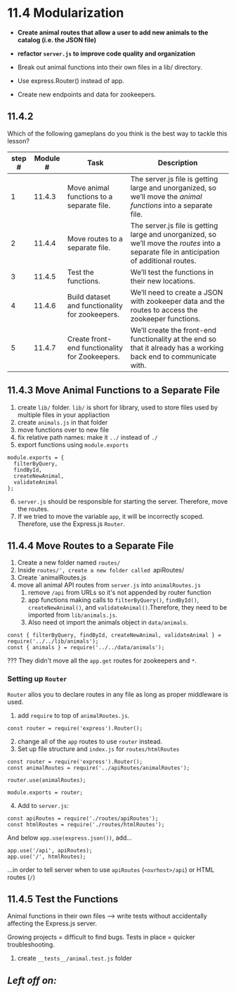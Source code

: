 # 11.4 Modularization

-   **Create animal routes that allow a user to add new animals to the catalog (i.e. the JSON file)**
-   **refactor `server.js` to improve code quality and organization**

-   Break out animal functions into their own files in a lib/ directory.
-   Use express.Router() instead of app.
-   Create new endpoints and data for zookeepers.

## 11.4.2

Which of the following gameplans do you think is the best way to tackle this lesson?

| step # | Module # | Task                                            | Description                                                                                                                                |
| ------ | -------- | ----------------------------------------------- | ------------------------------------------------------------------------------------------------------------------------------------------ |
| 1      | 11.4.3   | Move animal functions to a separate file.       | The server.js file is getting large and unorganized, so we’ll move the _animal functions_ into a separate file.                            |
| 2      | 11.4.4   | Move routes to a separate file.                 | The server.js file is getting large and unorganized, so we’ll move the _routes_ into a separate file in anticipation of additional routes. |
| 3      | 11.4.5   | Test the functions.                             | We’ll test the functions in their new locations.                                                                                           |
| 4      | 11.4.6   | Build dataset and functionality for zookeepers. | We’ll need to create a JSON with zookeeper data and the routes to access the zookeeper functions.                                          |
| 5      | 11.4.7   | Create front-end functionality for Zookeepers.  | We’ll create the front-end functionality at the end so that it already has a working back end to communicate with.                         |

## 11.4.3 Move Animal Functions to a Separate File

1. create `lib/` folder. `lib/` is short for library, used to store files used by multiple files in your appliaction
2. create `animals.js` in that folder
3. move functions over to new file
4. fix relative path names: make it `../` instead of `./`
5. export functions using `module.exports`

```
module.exports = {
  filterByQuery,
  findById,
  createNewAnimal,
  validateAnimal
};
```

6. `server.js` should be responsible for starting the server. Therefore, move the routes.
7. If we tried to move the variable `app`, it will be incorrectly scoped. Therefore, use the Express.js `Router`.

## 11.4.4 Move Routes to a Separate File

1. Create a new folder named `routes/`
2. Inside `routes/', create a new folder called `apiRoutes/
3. Create `animalRoutes.js
4. move all animal API routes from `server.js` into `animalRoutes.js`
    1. remove `/api` from URLs so it's not appended by router function
    2. app functions making calls to `filterByQuery()`, `findById()`, `createNewAnimal()`, and `validateAnimal()`.Therefore, they need to be imported from `lib/animals.js`.
    3. Also need ot import the animals object in `data/animals`.

```
const { filterByQuery, findById, createNewAnimal, validateAnimal } = require('../../lib/animals');
const { animals } = require('../../data/animals');
```

??? They didn't move all the `app.get` routes for zookeepers and `*`.

### Setting up `Router`

`Router` allos you to declare routes in any file as long as proper middleware is used.

1. add `require` to top of `animalRoutes.js`.

```
const router = require('express').Router();
```

2. change all of the `app` routes to use `router` instead.
3. Set up file structure and `index.js` for `routes/htmlRoutes`

```
const router = require('express').Router();
const animalRoutes = require('../apiRoutes/animalRoutes');

router.use(animalRoutes);

module.exports = router;
```

4. Add to `server.js`:

```
const apiRoutes = require('./routes/apiRoutes');
const htmlRoutes = require('./routes/htmlRoutes');
```
And below `app.use(express.json())`, add...
```
app.use('/api', apiRoutes);
app.use('/', htmlRoutes);
```
...in order to tell server when to use `apiRoutes` (`<ourhost>/api`) or HTML routes (`/`)

## 11.4.5 Test the Functions
Animal functions in their own files --> write tests without accidentally affecting the Express.js server. 

Growing projects = difficult to find bugs. 
Tests in place = quicker troubleshooting.

1. create `__tests__/animal.test.js` folder

## _Left off on:_
